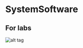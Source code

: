 # SystemSoftware
For labs
--------------------------------
![alt tag](http://risovach.ru/upload/2017/03/mem/vse-ploho_139079577_orig_.jpg)
